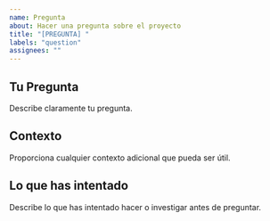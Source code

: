 ```yaml
---
name: Pregunta
about: Hacer una pregunta sobre el proyecto
title: "[PREGUNTA] "
labels: "question"
assignees: ""
---
```


## Tu Pregunta

Describe claramente tu pregunta.

## Contexto

Proporciona cualquier contexto adicional que pueda ser útil.

## Lo que has intentado

Describe lo que has intentado hacer o investigar antes de preguntar.
